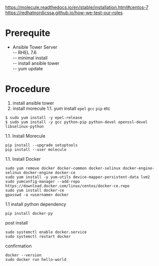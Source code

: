 https://molecule.readthedocs.io/en/stable/installation.html#centos-7
https://redhatnordicssa.github.io/how-we-test-our-roles

# Prerequite
- Ansible Tower Server  
-- RHEL 7.6  
-- minimal install  
-- install ansible tower  
-- yum update  

# Procedure
1. install ansible tower
1. install morecule
1.1. yum install `epel` `gcc` `pip` etc  
```
$ sudo yum install -y epel-release
$ sudo yum install -y gcc python-pip python-devel openssl-devel libselinux-python
```
1.1. Install Morecule
```
pip install --upgrade setuptools
pip install --user molecule
```
1.1. Install Docker
```
sudo yum remove docker docker-common docker-selinux docker-engine-selinux docker-engine docker-ce
sudo yum install -y yum-utils device-mapper-persistent-data lvm2
sudo yumconfig-manager --add-repo https://download.docker.com/linux/centos/docker-ce.repo
sudo yum install docker-ce
gpasswd -a <username> docker
```
1.1 install python dependency
```
pip install docker-py
```

post install
```
sudo systemctl enable docker.service
sudo systemctl restart docker
```
confirmation
```
docker --version
sudo docker run hello-world
```
